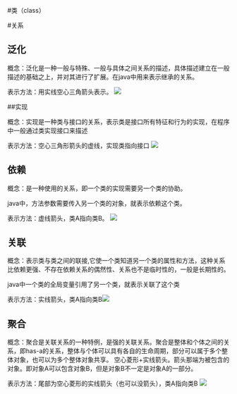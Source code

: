 #类（class）

#关系
## 泛化
概念：泛化是一种一般与特殊、一般与具体之间关系的描述，具体描述建立在一般描述的基础之上，并对其进行了扩展。在java中用来表示继承的关系。

表示方法：用实线空心三角箭头表示。
![](http://img.blog.csdn.net/20160816223903989)

##实现

概念：实现是一种类与接口的关系，表示类是接口所有特征和行为的实现，在程序中一般通过类实现接口来描述

表示方法：空心三角形箭头的虚线，实现类指向接口
![](http://img.blog.csdn.net/20160816224244086)

## 依赖

概念：是一种使用的关系，即一个类的实现需要另一个类的协助。

java中，方法参数需要传入另一个类的对象，就表示依赖这个类。

表示方法：虚线箭头，类A指向类B。
![](http://img.blog.csdn.net/20160816224457613)

## 关联
概念：表示类与类之间的联接,它使一个类知道另一个类的属性和方法，这种关系比依赖更强、不存在依赖关系的偶然性、关系也不是临时性的，一般是长期性的。

java中一个类的全局变量引用了另一个类，就表示关联了这个类

表示方法：实线箭头，类A指向类B![](http://img.blog.csdn.net/20160816224818119)

## 聚合
概念：聚合是关联关系的一种特例，是强的关联关系。聚合是整体和个体之间的关系，即has-a的关系，整体与个体可以具有各自的生命周期，部分可以属于多个整体对象，也可以为多个整体对象共享。
空心菱形+实线箭头。箭头那端为被包含的对象。即对象A可以包含对象B，但是对象B不一定是对象A的一部分。 

表示方法：尾部为空心菱形的实线箭头（也可以没箭头），类A指向类B
![](http://www.uml.org.cn/oobject/images/image006.gif)